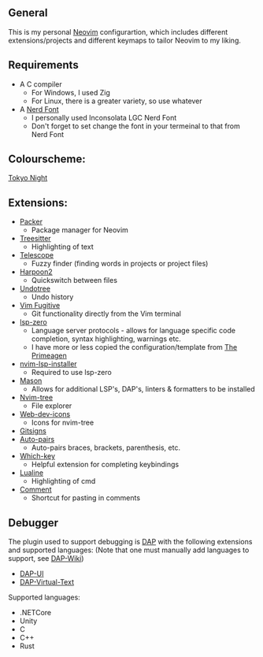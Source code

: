 ## General
This is my personal [Neovim](https://github.com/neovim/neovim) configurartion, which includes different extensions/projects and different keymaps to tailor Neovim to my liking.

## Requirements
  - A C compiler
    - For Windows, I used Zig
    - For Linux, there is a greater variety, so use whatever
  - A [Nerd Font](https://www.nerdfonts.com)
    - I personally used Inconsolata LGC Nerd Font
    - Don't forget to set change the font in your termeinal to that from Nerd Font

## Colourscheme: 
  [Tokyo Night](https://github.com/folke/tokyonight.nvim)

## Extensions:
  - [Packer](https://github.com/wbthomason/packer.nvim)
    - Package manager for Neovim
  - [Treesitter](https://github.com/nvim-treesitter/nvim-treesitter)
    - Highlighting of text
  - [Telescope](https://github.com/nvim-telescope/telescope.nvim)
    - Fuzzy finder (finding words in projects or project files)
  - [Harpoon2](https://github.com/ThePrimeagen/harpoon/tree/harpoon2)
    - Quickswitch between files
  - [Undotree](https://github.com/mbbill/undotree)
    - Undo history
  - [Vim Fugitive](https://github.com/tpope/vim-fugitive)
    - Git functionality directly from the Vim terminal
  - [lsp-zero](https://github.com/VonHeikemen/lsp-zero.nvim)
    - Language server protocols - allows for language specific code completion, syntax highlighting, warnings etc.
    - I have more or less copied the configuration/template from [The Primeagen](https://github.com/VonHeikemen/lsp-zero.nvim/blob/v3.x/doc/md/configuration-templates.md#primes-config)
  - [nvim-lsp-installer](https://github.com/williamboman/nvim-lsp-installer)
    - Required to use lsp-zero
  - [Mason](https://github.com/williamboman/mason.nvim)
    - Allows for additional LSP's, DAP's, linters & formatters to be installed 
  - [Nvim-tree](https://github.com/nvim-tree/nvim-tree.lua)
    - File explorer
  - [Web-dev-icons](https://github.com/nvim-tree/nvim-web-devicons)
    - Icons for nvim-tree
  - [Gitsigns](https://github.com/lewis6991/gitsigns.nvim)
  - [Auto-pairs](https://github.com/windwp/nvim-autopairs)
    - Auto-pairs braces, brackets, parenthesis, etc.
  - [Which-key](https://github.com/folke/which-key.nvim)
    - Helpful extension for completing keybindings
  - [Lualine](https://github.com/nvim-lualine/lualine.nvim)
    - Highlighting of cmd
  - [Comment](https://github.com/numToStr/Comment.nvim)
    - Shortcut for pasting in comments

## Debugger
The plugin used to support debugging is [DAP](https://github.com/mfussenegger/nvim-dap) with the following extensions and supported languages: 
(Note that one must manually add languages to support, see [DAP-Wiki](https://github.com/mfussenegger/nvim-dap/wiki/Debug-Adapter-installation)) 
  - [DAP-UI](https://github.com/rcarriga/nvim-dap-ui)
  - [DAP-Virtual-Text](https://github.com/theHamsta/nvim-dap-virtual-text)

Supported languages:
  - .NETCore
  - Unity
  - C
  - C++
  - Rust

